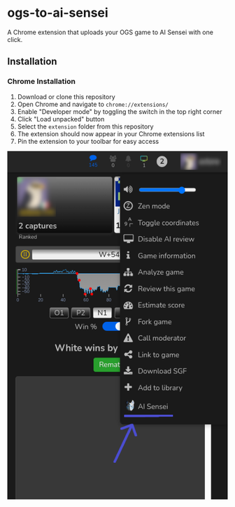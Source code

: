 # ogs-to-ai-sensei
A Chrome extension that uploads your OGS game to AI Sensei with one click.

## Installation

### Chrome Installation
1. Download or clone this repository
2. Open Chrome and navigate to `chrome://extensions/`
3. Enable "Developer mode" by toggling the switch in the top right corner
4. Click "Load unpacked" button
5. Select the `extension` folder from this repository
6. The extension should now appear in your Chrome extensions list
7. Pin the extension to your toolbar for easy access

![Example](example.png)

